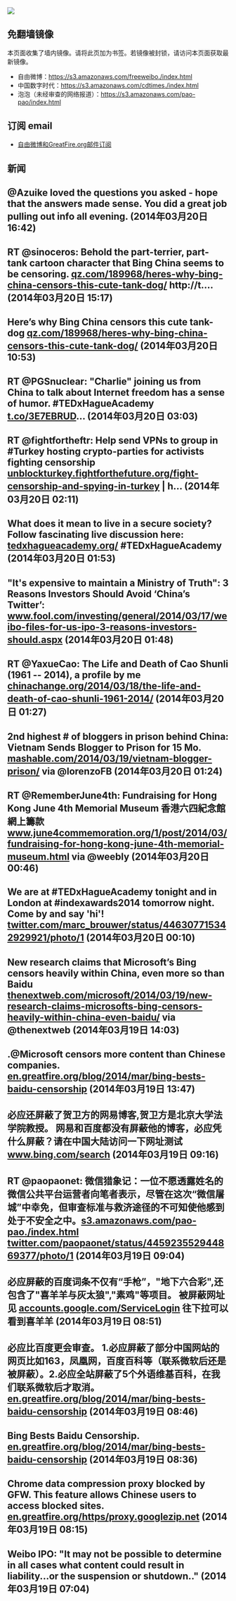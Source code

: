 <img src="logos.png" />

## 免翻墙镜像
本页面收集了墙内镜像。请将此页加为书签。若镜像被封锁，请访问本页面获取最新镜像。
* 自由微博：https://s3.amazonaws.com/freeweibo./index.html
* 中国数字时代：https://s3.amazonaws.com/cdtimes./index.html
* 泡泡（未经审查的网络报道）：https://s3.amazonaws.com/pao-pao/index.html

## 订阅 email
* <a href="https://greatfire.us7.list-manage.com/subscribe?u=854fca58782082e0cbdf204a0&id=c78949b93c">自由微博和GreatFire.org邮件订阅</a>
		
## 新闻
@Azuike loved the questions you asked - hope that the answers made sense. You did a great job pulling out info all evening. (2014年03月20日 16:42)
 ---
RT @sinoceros: Behold the part-terrier, part-tank cartoon character that Bing China seems to be censoring. <a href="http://qz.com/189968/heres-why-bing-china-censors-this-cute-tank-dog/">qz.com/189968/heres-why-bing-china-censors-this-cute-tank-dog/</a> http://t.… (2014年03月20日 15:17)
 ---
Here’s why Bing China censors this cute tank-dog <a href="http://qz.com/189968/heres-why-bing-china-censors-this-cute-tank-dog/">qz.com/189968/heres-why-bing-china-censors-this-cute-tank-dog/</a> (2014年03月20日 10:53)
 ---
RT @PGSnuclear: "Charlie" joining us from China to talk about Internet freedom has a sense of humor. #TEDxHagueAcademy <a href="http://t.co/3E7EBRUD">t.co/3E7EBRUD</a>… (2014年03月20日 03:03)
 ---
RT @fightfortheftr: Help send VPNs to group in #Turkey hosting crypto-parties for activists fighting censorship <a href="https://unblockturkey.fightforthefuture.org/fight-censorship-and-spying-in-turkey">unblockturkey.fightforthefuture.org/fight-censorship-and-spying-in-turkey</a> | h… (2014年03月20日 02:11)
 ---
What does it mean to live in a secure society? Follow fascinating live discussion here: <a href="http://tedxhagueacademy.org/">tedxhagueacademy.org/</a> #TEDxHagueAcademy (2014年03月20日 01:53)
 ---
"It's expensive to maintain a Ministry of Truth": 3 Reasons Investors Should Avoid ‘China’s Twitter’: <a href="http://www.fool.com/investing/general/2014/03/17/weibo-files-for-us-ipo-3-reasons-investors-should.aspx#.UynV8v9a8v0.twitter">www.fool.com/investing/general/2014/03/17/weibo-files-for-us-ipo-3-reasons-investors-should.aspx</a> (2014年03月20日 01:48)
 ---
RT @YaxueCao: The Life and Death of Cao Shunli  (1961 -- 2014), a profile by me <a href="http://chinachange.org/2014/03/18/the-life-and-death-of-cao-shunli-1961-2014/">chinachange.org/2014/03/18/the-life-and-death-of-cao-shunli-1961-2014/</a> (2014年03月20日 01:27)
 ---
2nd highest # of bloggers in prison behind China: Vietnam Sends Blogger to Prison for 15 Mo. <a href="http://mashable.com/2014/03/19/vietnam-blogger-prison/#:eyJzIjoidCIsImkiOiJfOHh2Zjl6M25idjY4Z2xwOCJ9">mashable.com/2014/03/19/vietnam-blogger-prison/</a> via @lorenzoFB (2014年03月20日 01:24)
 ---
RT @RememberJune4th: Fundraising for Hong Kong June 4th Memorial Museum 香港六四紀念館網上籌款 <a href="http://www.june4commemoration.org/1/post/2014/03/fundraising-for-hong-kong-june-4th-memorial-museum.html">www.june4commemoration.org/1/post/2014/03/fundraising-for-hong-kong-june-4th-memorial-museum.html</a> via @weebly (2014年03月20日 00:46)
 ---
We are at #TEDxHagueAcademy tonight and in London at #indexawards2014 tomorrow night. Come by and say 'hi'! <a href="https://twitter.com/marc_brouwer/status/446307715342929921/photo/1">twitter.com/marc_brouwer/status/446307715342929921/photo/1</a> (2014年03月20日 00:10)
 ---
New research claims that Microsoft’s Bing censors heavily within China, even more so than Baidu <a href="http://thenextweb.com/microsoft/2014/03/19/new-research-claims-microsofts-bing-censors-heavily-within-china-even-baidu/?utm_source=Twitter&awesm=tnw.to_i4gDH&utm_medium=share+button&utm_content=New+research+claims+that+Microsoft's+Bing+censors+heavily+within+China,+even+more+so+than+Baidu&utm_campaign=social+media">thenextweb.com/microsoft/2014/03/19/new-research-claims-microsofts-bing-censors-heavily-within-china-even-baidu/</a> via @thenextweb (2014年03月19日 14:03)
 ---
.@Microsoft censors more content than Chinese companies. <a href="https://en.greatfire.org/blog/2014/mar/bing-bests-baidu-censorship">en.greatfire.org/blog/2014/mar/bing-bests-baidu-censorship</a> (2014年03月19日 13:47)
 ---
必应还屏蔽了贺卫方的网易博客,贺卫方是北京大学法学院教授。 网易和百度都没有屏蔽他的博客，必应凭什么屏蔽？请在中国大陆访问一下网址测试<a href="http://www.bing.com/search?q=site%3Aheweifang2009.blog.163.com&mkt=zh-CN">www.bing.com/search</a> (2014年03月19日 09:16)
 ---
RT @paopaonet: 微信猎象记：一位不愿透露姓名的微信公共平台运营者向笔者表示，尽管在这次“微信屠城”中幸免，但审查标准与救济途径的不可知使他感到处于不安全之中。<a href="https://s3.amazonaws.com/pao-pao./index.html?u=article/52">s3.amazonaws.com/pao-pao./index.html</a> <a href="https://twitter.com/paopaonet/status/445923552944869377/photo/1">twitter.com/paopaonet/status/445923552944869377/photo/1</a> (2014年03月19日 09:04)
 ---
必应屏蔽的百度词条不仅有“手枪”，"地下六合彩",还包含了"喜羊羊与灰太狼","素鸡"等项目。 被屏蔽网址见 <a href="https://accounts.google.com/ServiceLogin?service=wise&passive=1209600&continue=https%3A%2F%2Fdocs.google.com%2Fspreadsheet%2Fccc%3Fkey%3D0AsztBERe_FUwdHNxa1JnOXVkT3dYZHI5ZDY2ZWt6WWc%26pref%3D2&followup=https%3A%2F%2Fdocs.google.com%2Fspreadsheet%2Fccc%3Fkey%3D0AsztBERe_FUwdHNxa1JnOXVkT3dYZHI5ZDY2ZWt6WWc%26pref%3D2">accounts.google.com/ServiceLogin</a> 往下拉可以看到喜羊羊 (2014年03月19日 08:51)
 ---
必应比百度更会审查。 1.必应屏蔽了部分中国网站的网页比如163，凤凰网，百度百科等（联系微软后还是被屏蔽）。2.必应全站屏蔽了5个外语维基百科，在我们联系微软后才取消。 <a href="https://en.greatfire.org/blog/2014/mar/bing-bests-baidu-censorship">en.greatfire.org/blog/2014/mar/bing-bests-baidu-censorship</a> (2014年03月19日 08:46)
 ---
Bing Bests Baidu Censorship. <a href="https://en.greatfire.org/blog/2014/mar/bing-bests-baidu-censorship">en.greatfire.org/blog/2014/mar/bing-bests-baidu-censorship</a> (2014年03月19日 08:36)
 ---
Chrome data compression proxy blocked by GFW. This feature allows Chinese users to access blocked sites. <a href="https://en.greatfire.org/https/proxy.googlezip.net">en.greatfire.org/https/proxy.googlezip.net</a> (2014年03月19日 08:15)
 ---
Weibo IPO: "It may not be possible to determine in all cases what content could result in liability...or the suspension or shutdown.." (2014年03月19日 07:04)
 ---
